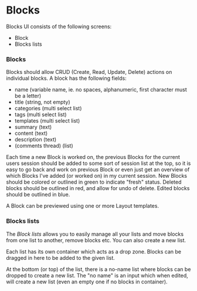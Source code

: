 Blocks
======

Blocks UI consists of the following screens:

-	Block
-	Blocks lists

### Blocks

Blocks should allow CRUD (Create, Read, Update, Delete) actions on individual blocks. A block has the following fields:

-	name (variable name, ie. no spaces, alphanumeric, first character must be a letter)
-	title (string, not empty)
-	categories (multi select list)
-	tags (multi select list)
-	templates (multi select list)
-	summary (text)
-	content (text)
-	description (text)
-	(comments thread) (list)

Each time a new Block is worked on, the previous Blocks for the current users session should be added to some sort of session list at the top, so it is easy to go back and work on previous Block or even just get an overview of which Blocks I've added (or worked on) in my current session. New Blocks should be colored or outlined in green to indicate "fresh" status. Deleted blocks should be outlined in red, and allow for undo of delete. Edited blocks should be outlined in blue.

A Block can be previewed using one or more Layout templates.

### Blocks lists

The *Block lists* allows you to easily manage all your lists and move blocks from one list to another, remove blocks etc. You can also create a new list.

Each list has its own container which acts as a drop zone. Blocks can be dragged in here to be added to the given list.

At the bottom (or top) of the list, there is a no-name list where blocks can be dropped to create a new list. The "no name" is an input which when edited, will create a new list (even an empty one if no blocks in container).
